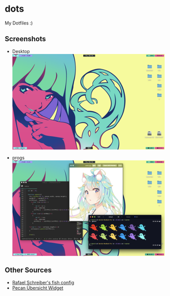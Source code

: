 # dots

My Dotfiles :)

## Screenshots

  - Desktop
![Desktop](screens/desktop.png)

  - progs
![progs](screens/progs.png)

## Other Sources

  - [Rafael Schreiber's fish config](https://github.com/rafaelschreiber/dotfiles)
  - [Pecan Übersicht Widget](https://github.com/zzzeyez/Pecan)
